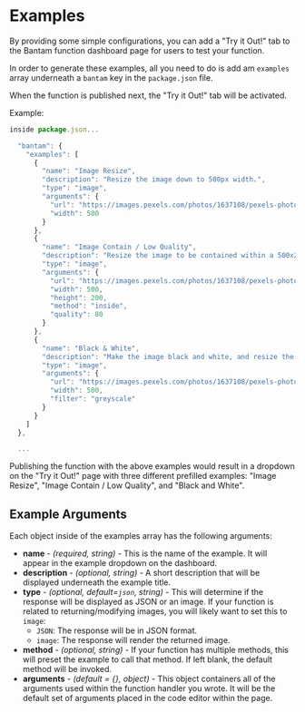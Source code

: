 # Examples

By providing some simple configurations, you can add a "Try it Out!" tab to the Bantam function dashboard page for users to test your function.

In order to generate these examples, all you need to do is add am `examples` array underneath a `bantam` key in the `package.json` file.

When the function is published next, the "Try it Out!" tab will be activated.

Example:

```javascript
inside package.json...

  "bantam": {
    "examples": [
      {
        "name": "Image Resize",
        "description": "Resize the image down to 500px width.",
        "type": "image",
        "arguments": {
          "url": "https://images.pexels.com/photos/1637108/pexels-photo-1637108.jpeg",
          "width": 500
        }
      },
      {
        "name": "Image Contain / Low Quality",
        "description": "Resize the image to be contained within a 500x200px image. Also, reduce the quality of the image.",
        "type": "image",
        "arguments": {
          "url": "https://images.pexels.com/photos/1637108/pexels-photo-1637108.jpeg",
          "width": 500,
          "height": 200,
          "method": "inside",
          "quality": 80
        }
      },
      {
        "name": "Black & White",
        "description": "Make the image black and white, and resize the image down to 500px width.",
        "type": "image",
        "arguments": {
          "url": "https://images.pexels.com/photos/1637108/pexels-photo-1637108.jpeg",
          "width": 500,
          "filter": "greyscale"
        }
      }
    ]
  },

  ...
```

Publishing the function with the above examples would result in a dropdown on the "Try it Out!" page with three different prefilled examples: "Image Resize", "Image Contain / Low Quality", and "Black and White".

## Example Arguments

Each object inside of the examples array has the following arguments:

- **name** - _(required, string)_ - This is the name of the example. It will appear in the example dropdown on the dashboard.
- **description** - _(optional, string)_ - A short description that will be displayed underneath the example title.
- **type** - _(optional, default=`json`, string)_ - This will determine if the response will be displayed as JSON or an image. If your function is related to returning/modifying images, you will likely want to set this to `image`:
  - `JSON`: The response will be in JSON format.
  - `image`: The response will render the returned image.
- **method** - _(optional, string)_ - If your function has multiple methods, this will preset the example to call that method. If left blank, the default method will be invoked.
- **arguments** - _(default = {}, object)_ - This object containers all of the arguments used within the function handler you wrote. It will be the default set of arguments placed in the code editor within the page.
